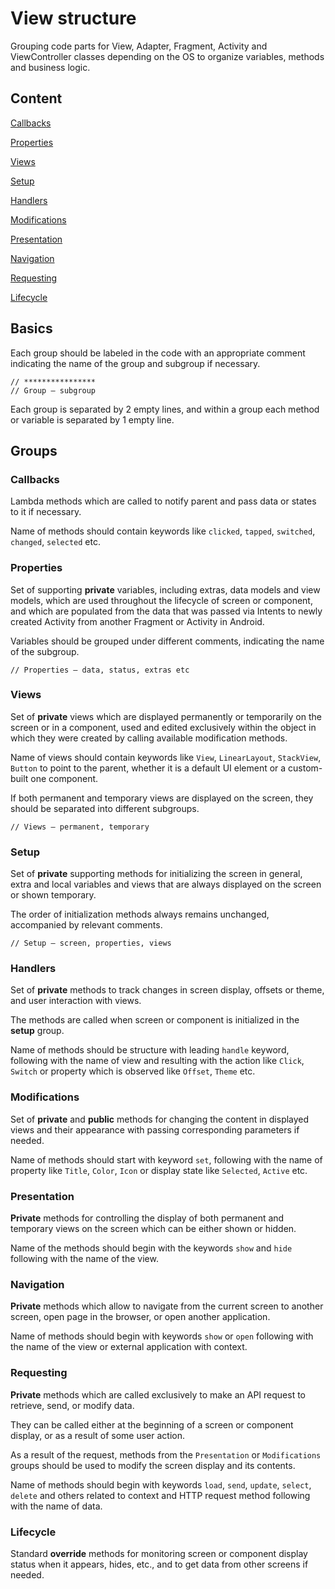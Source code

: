 # View structure

Grouping code parts for View, Adapter, Fragment, Activity and ViewController classes depending on the OS to organize variables, methods and business logic.

## Content

[Callbacks](#callbacks)

[Properties](#properties)

[Views](#views)

[Setup](#setup)

[Handlers](#handlers)

[Modifications](#modifications)

[Presentation](#presentation)

[Navigation](#navigation)

[Requesting](#requesting)

[Lifecycle](#lifecycle)


## Basics

Each group should be labeled in the code with an appropriate comment indicating the name of the group and subgroup if necessary.

```
// ****************
// Group – subgroup
```

Each group is separated by 2 empty lines, and within a group each method or variable is separated by 1 empty line.


## Groups

### Callbacks

Lambda methods which are called to notify parent and pass data or states to it if necessary.

Name of methods should contain keywords like `clicked`, `tapped`, `switched`, `changed`, `selected` etc.


### Properties

Set of supporting **private** variables, including extras, data models and view models, which are used throughout the lifecycle of screen or component, and which are populated from the data that was passed via Intents to newly created Activity from another Fragment or Activity in Android.

Variables should be grouped under different comments, indicating the name of the subgroup.

```
// Properties – data, status, extras etc
```


### Views

Set of **private** views which are displayed permanently or temporarily on the screen or in a component, used and edited exclusively within the object in which they were created by calling available modification methods.

Name of views should contain keywords like `View`, `LinearLayout`, `StackView`, `Button` to point to the parent, whether it is a default UI element or a custom-built one component.

If both permanent and temporary views are displayed on the screen, they should be separated into different subgroups.

```
// Views – permanent, temporary
```


### Setup

Set of **private** supporting methods for initializing the screen in general, extra and local variables and views that are always displayed on the screen or shown temporary.

The order of initialization methods always remains unchanged, accompanied by relevant comments.

```
// Setup – screen, properties, views
```


### Handlers

Set of **private** methods to track changes in screen display, offsets or theme, and user interaction with views.

The methods are called when screen or component is initialized in the **setup** group.

Name of methods should be structure with leading `handle` keyword, following with the name of view and resulting with the action like `Click`, `Switch` or property which is observed like `Offset`, `Theme` etc.


### Modifications

Set of **private** and **public** methods for changing the content in displayed views and their appearance with passing corresponding parameters if needed.

Name of methods should start with keyword `set`, following with the name of property like `Title`, `Color`, `Icon` or display state like `Selected`, `Active` etc.


### Presentation

**Private** methods for controlling the display of both permanent and temporary views on the screen which can be either shown or hidden.

Name of the methods should begin with the keywords `show` and `hide` following with the name of the view.


### Navigation

**Private** methods which allow to navigate from the current screen to another screen, open page in the browser, or open another application.

Name of methods should begin with keywords `show` or `open` following with the name of the view or external application with context.


### Requesting

**Private** methods which are called exclusively to make an API request to retrieve, send, or modify data.

They can be called either at the beginning of a screen or component display, or as a result of some user action.

As a result of the request, methods from the `Presentation` or `Modifications` groups should be used to modify the screen display and its contents.

Name of methods should begin with keywords `load`, `send`, `update`, `select`, `delete` and others related to context and HTTP request method following with the name of data.


### Lifecycle

Standard **override** methods for monitoring screen or component display status when it appears, hides, etc., and to get data from other screens if needed.
